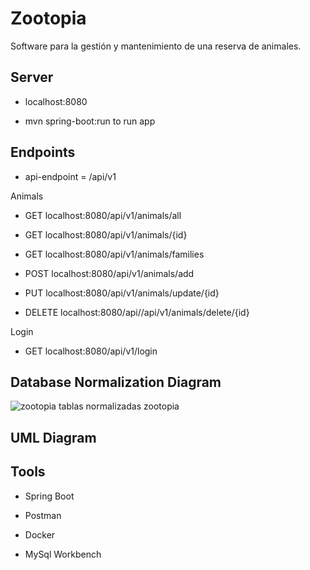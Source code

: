 # Zootopia
Software para la gestión y mantenimiento de una reserva de animales.

## Server
- localhost:8080

- mvn spring-boot:run to run app

## Endpoints

- api-endpoint = /api/v1

Animals
- <p>GET localhost:8080/api/v1/animals/all</p>
- <p>GET localhost:8080/api/v1/animals/{id}</p>
- <p>GET localhost:8080/api/v1/animals/families</p>
- <p>POST localhost:8080/api/v1/animals/add</p>
- <p>PUT localhost:8080/api/v1/animals/update/{id}</p>
- <p>DELETE localhost:8080/api//api/v1/animals/delete/{id}</p>

Login
- <p>GET localhost:8080/api/v1/login</p>


## Database Normalization Diagram

![zootopia tablas normalizadas zootopia](https://github.com/user-attachments/assets/34f0cdd4-f049-4542-997a-58cfca699507)

## UML Diagram

## Tools
- Spring Boot

- Postman

- Docker

- MySql Workbench
